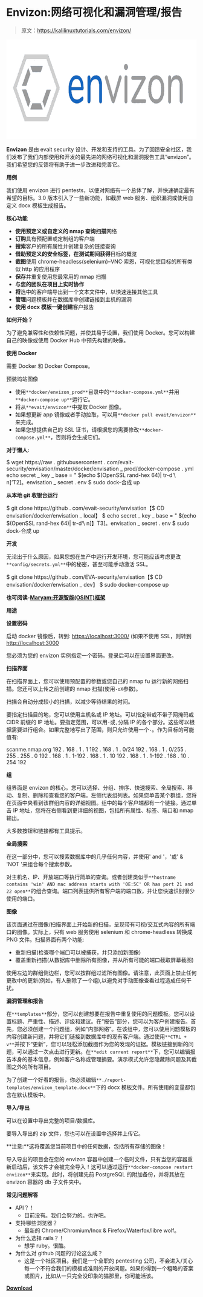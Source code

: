 # Envizon:网络可视化和漏洞管理/报告

> 原文：<https://kalilinuxtutorials.com/envizon/>

[![Envizon : Network Visualization & Vulnerability Management/Reporting](img//14eab4f47329e2d3b1dbfab8baa89e85.png "Envizon : Network Visualization & Vulnerability Management/Reporting")](https://1.bp.blogspot.com/-mYbf2DtOoJU/Xn8GSU4pCAI/AAAAAAAAFsc/012R981HqY08iFx-ajUqXAPTkW_V_Gj2QCLcBGAsYHQ/s1600/envizon-svg.png)

**Envizon** 是由 evait security 设计、开发和支持的工具。为了回馈安全社区，我们发布了我们内部使用和开发的最先进的网络可视化和漏洞报告工具“envizon”。我们希望您的反馈将有助于进一步改进和完善它。

**用例**

我们使用 envizon 进行 pentests，以便对网络有一个总体了解，并快速确定最有希望的目标。3.0 版本引入了一些新功能，如截屏 web 服务、组织漏洞或使用自定义 docx 模板生成报告。

**核心功能**

*   **使用预定义或自定义的 nmap 查询扫描**网络
*   **订购**具有预配置或定制组的客户端
*   **搜索**客户的所有属性并创建复杂的链接查询
*   **借助预定义的安全标签，在测试期间获得**目标的概览
*   **截图**使用 chrome-headless(selenium)–VNC·索恩，可视化您目标的所有类似 http 的应用程序
*   **保存**并重复使用您最常用的 nmap 扫描
*   **与您的团队在项目上实时协作**
*   **将**选中的客户端导出到一个文本文件中，以快速连接其他工具
*   **管理**问题模板并在数据库中创建链接到主机的漏洞
*   **使用 docx 模板一键创建**客户报告

**如何开始？**

为了避免兼容性和依赖性问题，并使其易于设置，我们使用 Docker。您可以构建自己的映像或使用 Docker Hub 中预先构建的映像。

**使用 Docker**

需要 Docker 和 Docker Compose。

预装坞站图像

*   使用`**docker/envizon_prod**`目录中的`**docker-compose.yml**`并用`**docker-compose up**`运行它。
*   将从`**evait/envizon**`中提取 Docker 图像。
*   如果想更新 app 镜像或者手动拉取，可以用`**docker pull evait/envizon**`来完成。
*   如果您想提供自己的 SSL 证书，请根据您的需要修改`**docker-compose.yml**`，否则将会生成它们。

**对于懒人:**

$ wget https://raw . githubusercontent . com/evait-security/envisation/master/docker/envisation _ prod/docker-compose . yml
echo secret _ key _ base = " $(echo $(OpenSSL rand-hex 64)| tr-d‘\ n]’T2]。envisation _ secret . env
$ sudo dock-合成 up

**从本地 git 收银台运行**

$ git clone https://github . com/evait-security/envisation【$ CD envisation/docker/envisation _ local】
$ echo secret _ key _ base = " $(echo $(OpenSSL rand-hex 64)| tr-d‘\ n]】T3]。envisation _ secret . env
$ sudo dock-合成 up

**开发**

无论出于什么原因，如果您想在生产中运行开发环境，您可能应该考虑更改`**config/secrets.yml**`中的秘密，甚至可能手动激活 SSL。

$ git clone https://github . com/EVA-security/envisation【$ CD envisation/docker/envisation _ dev】
$ sudo docker-compose up

**也可阅读-[Maryam:开源智能(OSINT)框架](https://kalilinuxtutorials.com/maryam/)**

**用途**

**设置密码**

启动 docker 镜像后，转到: [https://localhost:3000/](https://localhost:3000/) (如果不使用 SSL，则转到 [http://localhost:3000](http://localhost:3000)

您必须为您的 envizon 实例指定一个密码。登录后可以在设置界面更改。

**扫描界面**

在扫描界面上，您可以使用预配置的参数或您自己的 nmap fu 运行新的网络扫描。您还可以上传之前创建的 nmap 扫描(使用`-oX`参数)。

扫描会自动分成较小的扫描，以减少等待结果的时间。

要指定扫描目的地，您可以使用主机名或 IP 地址。可以指定带或不带子网掩码或 CIDR 前缀的 IP 地址。要指定范围，可以用`-`或`,`分隔 IP 的各个部分。这些可以根据需要进行组合。如果完整地写出了范围，则只允许使用一个`-`。作为目标的可能值有:

scanme.nmap.org
192 . 168 . 1 . 1
192 . 168 . 1 . 0/24
192 . 168 . 1 . 0/255 . 255 . 255 . 0
192 . 168 . 1 . 1-192 . 168 . 1 . 10
192 . 168 . 1 . 1-192 . 168 . 10 . 254
192

**组**

组界面是 envizon 的核心。您可以选择、分组、排序、快速搜索、全局搜索、移动、复制、删除和查看您的客户端。左侧代表组列表。如果您单击某个群组，您将在页面中央看到该群组内容的详细视图。组中的每个客户端都有一个链接。通过单击 IP 地址，您将在右侧看到更详细的视图，包括所有属性、标签、端口和 nmap 输出。

大多数按钮和链接都有工具提示。

**全局搜索**

在这一部分中，您可以搜索数据库中的几乎任何内容，并使用' and '，'或' & 'NOT '来组合每个搜索参数。

对主机名、IP、开放端口等执行简单的查询。或者创建类似于`**hostname contains 'win' AND mac address starts with '0E:5C' OR has port 21 and 22 open**`的组合查询。端口列表提供所有客户端的端口数，并让您快速识别很少使用的端口。

**图像**

该页面通过在图像/扫描界面上开始新的扫描，呈现带有可视/交互式内容的所有端口的图像。实际上，只有 web 服务使用 selenium 和 chrome-headless 转换成 PNG 文件。扫描界面有两个功能:

*   重新扫描(检查哪个端口可以被捕获，并只添加新图像)
*   覆盖重新扫描(从数据库中删除所有图像，并从所有可能的端口截取屏幕截图)

使用左边的群组侧边栏，您可以按群组过滤所有图像。请注意，此页面上禁止任何更改中的更新(例如，有人删除了一个组),以避免对手动图像查看过程造成任何干扰。

**漏洞管理和报告**

在`**templates**`部分，您可以创建想要在报告中重复使用的问题模板。您可以设置标题、严重性、描述、评级和建议。在“报告”部分，您可以为客户创建报告。首先，您必须创建一个问题组，例如“内部网络”。在该组中，您可以使用问题模板的内容创建新问题，并将它们链接到数据库中的现有客户端。通过使用`**CTRL + v**`并按下“更新”，您可以轻松添加截图作为您的发现的证据。模板链接到新的问题，可以通过一次点击进行更新。在`**edit current report**`下，您可以编辑报告本身的基本信息，例如客户名称或管理摘要。演示模式允许您隐藏除问题及其截图之外的所有项目。

为了创建一个好看的报告，你必须编辑`**./report-templates/envizon_template.docx**`下的 docx 模板文件。所有使用的变量都包含在默认模板中。

**导入/导出**

可以在设置中导出完整的项目/数据库。

要导入导出的 zip 文件，您也可以在设置中选择并上传它。

**注意:**这将覆盖您当前项目中的任何数据，包括所有存储的图像！

导入导出的项目会在您的 envizon 容器中创建一个临时文件，只有当您的容器重新启动后，该文件才会被完全导入！这可以通过运行`**docker-compose restart envizon**`来实现。此时，将创建先前 PostgreSQL 的附加备份，并将其放在 envizon 容器的 db 子文件夹中。

**常见问题解答**

*   API？！
    *   目前没有。我们会努力的。也许吧。
*   支持哪些浏览器？
    *   最新的 Chrome/Chromium/Inox & Firefox/Waterfox/libre wolf。
*   为什么选择 rails？！
    *   想学 ruby。很酷。
*   为什么对 github 问题的讨论这么咸？
    *   这是一个社区项目。我们是一个全职的 pentesting 公司，不会进入/关心每一个不符合我们的模板或准则的开放问题。如果你得到一个粗略的答案或图片，比如从一只完全没印象的猫那里，你可能活该。

[**Download**](https://github.com/evait-security/envizon)